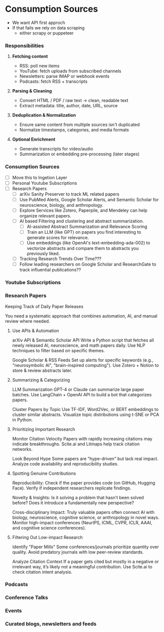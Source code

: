 # Consumption Sources

- We want API first approch 
- If that fails we rely on data scraping
    - either scrapy or puppeteer
### Responsibilities

1.  **Fetching content**
    -   RSS: poll new items
    -   YouTube: fetch uploads from subscribed channels
    -   Newsletters: parse IMAP or webhook events
    -   Podcasts: fetch RSS + transcripts

2.  **Parsing & Cleaning**
    -   Convert HTML / PDF / raw text → clean, readable text
    -   Extract metadata: title, author, date, URL, source

3.  **Deduplication & Normalization**
    -   Ensure same content from multiple sources isn't duplicated
    -   Normalize timestamps, categories, and media formats

4.  **Optional Enrichment**
    -   Generate transcripts for video/audio
    -   Summarization or embedding pre-processing (later stages)

### Consumption Sources
- [ ] Move this to Ingetion Layer
- [ ] Personal Youtube Subscriptions
- [ ] Research Papers
  - [ ] arXiv Sanity Preserver to track ML related papers
  - [ ] Use PubMed Alerts, Google Scholar Alerts, and Semantic Scholar for neuroscience, biology, and anthropology.
  - [ ] Explore Services like Zotero, Paperpile, and Mendeley can help organize relevant papers.
  - [ ] AI based Filtering and clustering and abstract summarization.
    - [ ] AI-assisted Abstract Summarization and Relevance Scoring
    - [ ] Train an LLM (like GPT) on papers you find interesting to generate scores for relevance.
    - [ ] Use embeddings (like OpenAI's text-embedding-ada-002) to vectorize abstracts and compare them to abstracts you previously liked.
  - [ ] Tracking Research Trends Over Time???
  - [ ] Follow leading researchers on Google Scholar and ResearchGate to track influential publications?? 

### Youtube Subscriptions

### Research Papers
Keeping Track of Daily Paper Releases

You need a systematic approach that combines automation, AI, and manual review where needed.
1. Use APIs & Automation

    arXiv API & Semantic Scholar API
        Write a Python script that fetches all newly released AI, neuroscience, and math papers daily.
        Use NLP techniques to filter based on specific themes.

    Google Scholar & RSS Feeds
        Set up alerts for specific keywords (e.g., "neurosymbolic AI", "brain-inspired computing").
        Use Zotero + Notion to store & review abstracts later.

2. Summarizing & Categorizing

    LLM Summarization
        GPT-4 or Claude can summarize large paper batches.
        Use LangChain + OpenAI API to build a bot that categorizes papers.

    Cluster Papers by Topic
        Use TF-IDF, Word2Vec, or BERT embeddings to cluster similar abstracts.
        Visualize topic distributions using t-SNE or PCA in Python.

3. Prioritizing Important Research

    Monitor Citation Velocity
        Papers with rapidly increasing citations may indicate breakthroughs.
        Scite.ai and Litmaps help track citation networks.

    Look Beyond Hype
        Some papers are "hype-driven" but lack real impact.
        Analyze code availability and reproducibility studies.

1. Spotting Genuine Contributions

    Reproducibility:
        Check if the paper provides code (on GitHub, Hugging Face).
        Verify if independent researchers replicate findings.

    Novelty & Insights:
        Is it solving a problem that hasn’t been solved before?
        Does it introduce a fundamentally new perspective?

    Cross-disciplinary Impact:
        Truly valuable papers often connect AI with biology, neuroscience, cognitive science, or anthropology in novel ways.
        Monitor high-impact conferences (NeurIPS, ICML, CVPR, ICLR, AAAI, and cognitive science conferences).

2. Filtering Out Low-impact Research

    Identify "Paper Mills"
        Some conferences/journals prioritize quantity over quality.
        Avoid predatory journals with low peer-review standards.

    Analyze Citation Context
        If a paper gets cited but mostly in a negative or irrelevant way, it’s likely not a meaningful contribution.
        Use Scite.ai to check citation intent analysis.

### Podcasts

### Conference Talks

### Events

### Curated blogs, newsletters and feeds
